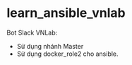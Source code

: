 # learn_ansible_vnlab
Bot Slack VNLab:
  - Sử dụng nhánh Master
  - Sử dụng docker_role2 cho ansible.
